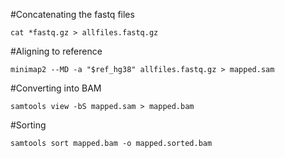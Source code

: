 #Concatenating the fastq files
```
cat *fastq.gz > allfiles.fastq.gz
```

#Aligning to reference
```
minimap2 --MD -a "$ref_hg38" allfiles.fastq.gz > mapped.sam
```

#Converting into BAM
```
samtools view -bS mapped.sam > mapped.bam
```

#Sorting
```
samtools sort mapped.bam -o mapped.sorted.bam
```

